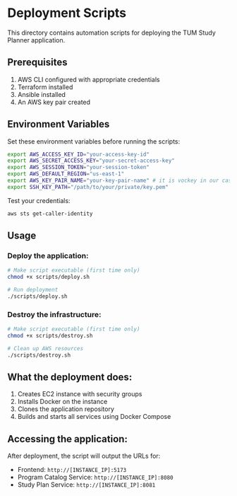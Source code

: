 # Deployment Scripts

This directory contains automation scripts for deploying the TUM Study Planner application.

## Prerequisites

1. AWS CLI configured with appropriate credentials
2. Terraform installed
3. Ansible installed
4. An AWS key pair created

## Environment Variables

Set these environment variables before running the scripts:

```bash
export AWS_ACCESS_KEY_ID="your-access-key-id"
export AWS_SECRET_ACCESS_KEY="your-secret-access-key"
export AWS_SESSION_TOKEN="your-session-token"
export AWS_DEFAULT_REGION="us-east-1"
export AWS_KEY_PAIR_NAME="your-key-pair-name" # it is vockey in our case
export SSH_KEY_PATH="/path/to/your/private/key.pem"
```

Test your credentials:

```bash
aws sts get-caller-identity
```

## Usage

### Deploy the application:

```bash
# Make script executable (first time only)
chmod +x scripts/deploy.sh

# Run deployment
./scripts/deploy.sh
```

### Destroy the infrastructure:

```bash
# Make script executable (first time only)
chmod +x scripts/destroy.sh

# Clean up AWS resources
./scripts/destroy.sh
```

## What the deployment does:

1. Creates EC2 instance with security groups
2. Installs Docker on the instance
3. Clones the application repository
4. Builds and starts all services using Docker Compose

## Accessing the application:

After deployment, the script will output the URLs for:

- Frontend: `http://[INSTANCE_IP]:5173`
- Program Catalog Service: `http://[INSTANCE_IP]:8080`
- Study Plan Service: `http://[INSTANCE_IP]:8081`
